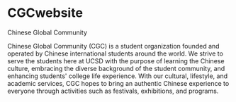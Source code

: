 # CGCwebsite
Chinese Global Community

Chinese Global Community (CGC) is a student organization founded and operated by Chinese international students around the world. We strive to serve the students here at UCSD with the purpose of learning the Chinese culture, embracing the diverse background of the student community, and enhancing students' college life experience. With our cultural, lifestyle, and academic services, CGC hopes to bring an authentic Chinese experience to everyone through activities such as festivals, exhibitions, and programs.
